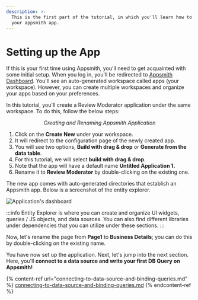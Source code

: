 ```yaml
---
description: >-
  This is the first part of the tutorial, in which you'll learn how to set up
  your appsmith app.
---
```


# Setting up the App

If this is your first time using Appsmith, you'll need to get acquainted with some initial setup. When you log in, you'll be redirected to [Appsmith Dashboard](https://app.appsmith.com/applications). You'll see an auto-generated workspace called apps (your workspace). However, you can create multiple workspaces and organize your apps based on your preferences.

In this tutorial, you'll create a Review Moderator application under the same workspace. To do this, follow the below steps:

<figure>
  <object data="https://www.youtube.com/embed/rDq4203aRQw?autoplay=0" width='700px' height='385px'></object> 
   <figcaption align="center"><i>Creating and Renaming Appsmith Application</i></figcaption>
</figure>

1. Click on the **Create New** under your workspace.
2. It will redirect to the configuration page of the newly created app.
3. You will see two options, **Build with drag & drop** or **Generate from the data table**.
4. For this tutorial, we will select **build with drag & drop**.
5. Note that the app will have a default name **Untitled Application 1.**
6. Rename it to **Review Moderator** by double-clicking on the existing one.

The new app comes with auto-generated directories that establish an Appsmith app. Below is a screenshot of the entity explorer.

![Application's dashboard](/img/screenshot_2022-05-04_at_7.19.09_pm.png)

:::info
Entity Explorer is where you can create and organize UI widgets, queries / JS objects, and data sources. You can also find different libraries under dependencies that you can utilize under these sections.
:::

Now, let's rename the page from **Page1** to **Business Details**; you can do this by double-clicking on the existing name.

You have now set up the application. Next, let's jump into the next section. Here, you'll **connect to a data source and write your first DB Query on Appsmith!**

{% content-ref url="connecting-to-data-source-and-binding-queries.md" %}
[connecting-to-data-source-and-binding-queries.md](connecting-to-data-source-and-binding-queries.md)
{% endcontent-ref %}
